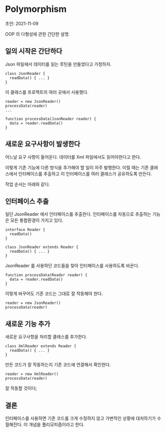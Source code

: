 # Polymorphism

초안: 2021-11-09

OOP 의 다형성에 관한 간단한 설명.

## 일의 시작은 간단하다

Json 파일에서 데이터를 읽는 루틴을 만들었다고 가정하자.

    class JsonReader {
      readData() { ... }
    }

이 클래스를 프로젝트의 여러 곳에서 사용했다.

    reader = new JsonReader()
    processData(reader)
    ...

    function processData(JsonReader reader) {
      data = reader.readData()
    }

## 새로운 요구사항이 발생한다

어느날 요구 사항이 들어온다.
데이터를 Xml 파일에서도 읽어야한다고 한다.

이렇게 기존 기능에 다른 방식을 추가해야 할 일이 자주 발행한다.
이럴 때는 기존 클래스에서 인터페이스를 추출하고 이 인터페이스를 여러 클래스가 공유하도록 만든다.

작업 순서는 아래와 같다.

## 인터페이스 추출

일단 JsonReader 에서 인터페이스를 추출한다.
인터페이스를 자동으로 추출하는 기능은 모든 통합환경이 가지고 있다.

    interface Reader {
      readData()
    }

    class JsonReader extends Reader {
      readData() { ... }
    }

JsonReader 를 사용하던 코드들을 찾아 인터페이스를 사용하도록 바꾼다.

    function processData(Reader reader) {
      data = reader.readData()
    }

이렇게 바꾸어도 기존 코드는 그대로 잘 작동해야 한다.

    reader = new JsonReader()
    processData(reader)

## 새로운 기능 추가

새로운 요구사항을 처리할 클래스를 추가한다.

    class XmlReader extends Reader {
      readData() { ... }
    }

만든 코드가 잘 작동하는지 기존 코드에 연결해서 확인한다.

    reader = new XmlReader()
    processData(reader)

잘 작동할 것이다;

## 결론

인터페이스를 사용하면 기존 코드를 크게 수정하지 않고 가변적인 상황에 대처하기가 수월해진다.
이 개념을 폴리모피즘이라고 한다.
